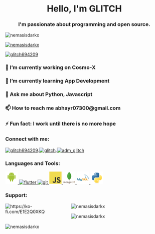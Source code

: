 <div align="center">
  <h1>Hello, I'm GLITCH</h1>
  <h3>I'm passionate about programming and open source.</h3>
</div>

<p align="left">
  <img src="https://komarev.com/ghpvc/?username=nemasisdarkx&label=Profile%20views&color=0e75b6&style=flat" alt="nemasisdarkx" />
</p>

<p align="left">
  <a href="https://github.com/ryo-ma/github-profile-trophy">
    <img src="https://github-profile-trophy.vercel.app/?username=nemasisdarkx" alt="nemasisdarkx" />
  </a>
</p>

<p align="left">
  <a href="https://twitter.com/glitch694209" target="blank">
    <img src="https://img.shields.io/twitter/follow/glitch694209?logo=twitter&style=for-the-badge" alt="glitch694209" />
  </a>
</p>

<div align="left">
  <h3>🔭 I’m currently working on <strong>Cosmo-X</strong></h3>
  <h3>🌱 I’m currently learning <strong>App Development</strong></h3>
  <h3>💬 Ask me about <strong>Python, Javascript</strong></h3>
  <h3>📫 How to reach me <strong>abhayr07300@gmail.com</strong></h3>
  <h3>⚡ Fun fact: <strong>I work until there is no more hope</strong></h3>
</div>

<h3 align="left">Connect with me:</h3>
<p align="left">
  <a href="https://twitter.com/glitch694209" target="blank">
    <img align="center" src="https://raw.githubusercontent.com/rahuldkjain/github-profile-readme-generator/master/src/images/icons/Social/twitter.svg" alt="glitch694209" height="30" width="40" />
  </a>
  <a href="https://stackoverflow.com/users/glitch" target="blank">
    <img align="center" src="https://raw.githubusercontent.com/rahuldkjain/github-profile-readme-generator/master/src/images/icons/Social/stack-overflow.svg" alt="glitch" height="30" width="40" />
  </a>
  <a href="https://instagram.com/adm_glitch" target="blank">
    <img align="center" src="https://raw.githubusercontent.com/rahuldkjain/github-profile-readme-generator/master/src/images/icons/Social/instagram.svg" alt="adm_glitch" height="30" width="40" />
  </a>
</p>

<h3 align="left">Languages and Tools:</h3>
<p align="left">
  <a href="https://developer.android.com" target="_blank" rel="noreferrer">
    <img src="https://raw.githubusercontent.com/devicons/devicon/master/icons/android/android-original-wordmark.svg" alt="android" width="40" height="40" />
  </a>
  <a href="https://flutter.dev" target="_blank" rel="noreferrer">
    <img src="https://www.vectorlogo.zone/logos/flutterio/flutterio-icon.svg" alt="flutter" width="40" height="40" />
  </a>
  <a href="https://git-scm.com/" target="_blank" rel="noreferrer">
    <img src="https://www.vectorlogo.zone/logos/git-scm/git-scm-icon.svg" alt="git" width="40" height="40" />
  </a>
  <a href="https://developer.mozilla.org/en-US/docs/Web/JavaScript" target="_blank" rel="noreferrer">
    <img src="https://raw.githubusercontent.com/devicons/devicon/master/icons/javascript/javascript-original.svg" alt="javascript" width="40" height="40" />
  </a>
  <a href="https://www.mongodb.com/" target="_blank" rel="noreferrer">
    <img src="https://raw.githubusercontent.com/devicons/devicon/master/icons/mongodb/mongodb-original-wordmark.svg" alt="mongodb" width="40" height="40" />
  </a>
  <a href="https://www.mysql.com/" target="_blank" rel="noreferrer">
    <img src="https://raw.githubusercontent.com/devicons/devicon/master/icons/mysql/mysql-original-wordmark.svg" alt="mysql" width="40" height="40" />
  </a>
  <a href="https://www.python.org" target="_blank" rel="noreferrer">
    <img src="https://raw.githubusercontent.com/devicons/devicon/master/icons/python/python-original.svg" alt="python" width="40" height="40" />
  </a>
</p>

<h3 align="left">Support:</h3>
<p>
  <a href="https://ko-fi.com/https://ko-fi.com/E1E2Q0XKQ">
    <img align="left" src="https://cdn.ko-fi.com/cdn/kofi3.png?v=3" height="50" width="210" alt="https://ko-fi.com/E1E2Q0XKQ" />
  </a>
</p>

<p>
  <img src="https://github-readme-stats.vercel.app/api/top-langs?username=nemasisdarkx&show_icons=true&locale=en&layout=compact" alt="nemasisdarkx" />
</p>

<p>
  <img align="center" src="https://github-readme-stats.vercel.app/api?username=nemasisdarkx&show_icons=true&locale=en" alt="nemasisdarkx" />
</p>

<p>
  <img align="center" src="https://github-readme-streak-stats.herokuapp.com/?user=nemasisdarkx&" alt="nemasisdarkx" />
</p>

